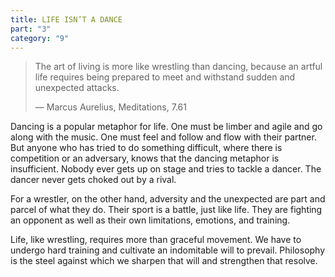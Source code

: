 ```yaml
---
title: LIFE ISN’T A DANCE
part: "3"
category: "9"
---
```


> The art of living is more like wrestling than dancing, because an artful life requires being prepared to meet and withstand sudden and unexpected attacks.
>
> — Marcus Aurelius, Meditations, 7.61

Dancing is a popular metaphor for life. One must be limber and agile and go along with the music. One must feel and follow and flow with their partner. But anyone who has tried to do something difficult, where there is competition or an adversary, knows that the dancing metaphor is insufficient. Nobody ever gets up on stage and tries to tackle a dancer. The dancer never gets choked out by a rival.

For a wrestler, on the other hand, adversity and the unexpected are part and parcel of what they do. Their sport is a battle, just like life. They are fighting an opponent as well as their own limitations, emotions, and training.

Life, like wrestling, requires more than graceful movement. We have to undergo hard training and cultivate an indomitable will to prevail. Philosophy is the steel against which we sharpen that will and strengthen that resolve.
